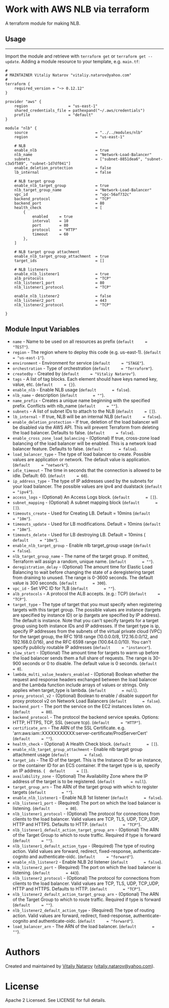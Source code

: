 # Work with AWS NLB via terraform

A terraform module for making NLB.

## Usage
--------

Import the module and retrieve with ```terraform get``` or ```terraform get --update```. Adding a module resource to your template, e.g. `main.tf`:

```
#
# MAINTAINER Vitaliy Natarov "vitaliy.natarov@yahoo.com"
#
terraform {
    required_version = "~> 0.12.12"
}

provider "aws" {
    region                  = "us-east-1"
    shared_credentials_file = pathexpand("~/.aws/credentials")
    profile                 = "default"
}

module "nlb" {
    source                              = "../../modules/nlb"
    region                              = "us-east-1"
   
    # NLB
    enable_nlb                          = true
    nlb_name                            = "Network-Load-Balancer"
    subnets                             = ["subnet-8851dea6", "subnet-c3a5f589", "subnet-1d7df041"]
    enable_deletion_protection          = false
    lb_internal                         = false

    # NLB target group
    enable_nlb_target_group             = true
    nlb_target_group_name               = "Network-Load-Balancer"
    vpc_id                              = "vpc-56af732c"
    backend_protocol                    = "TCP"
    backend_port                        = 80
    health_check                        = [
        {
            enabled     = true
            interval    = 10
            port        = 80
            protocol    = "HTTP"
            timeout     = 60
        },
    ]

    # NLB target group attachment
    enable_nlb_target_group_attachment  = true
    target_ids                          = []

    # NLB listeners
    enable_nlb_listener1                = true
    alb_protocols                       = "TCP"
    nlb_listener1_port                  = 80
    nlb_listener1_protocol              = "TCP"

    enable_nlb_listener2                = false
    nlb_listener2_port                  = 443
    nlb_listener2_protocol              = "TCP"
        
}
```

Module Input Variables
----------------------
- `name` - Name to be used on all resources as prefix (`default     = "TEST"`).
- `region` - The region where to deploy this code (e.g. us-east-1). (`default     = "us-east-1"`). 
- `environment` - Environment for service (`default     = "STAGE"`).
- `orchestration` - Type of orchestration (`default     = "Terraform"`).
- `createdby` - Created by (`default     = "Vitaliy Natarov"`).
- `tags` - A list of tag blocks. Each element should have keys named key, value, etc. (`default     = {}`).
- `enable_nlb` - Enable NLB usage (`default       = false`).
- `nlb_name` - description (`default       = ""`).
- `name_prefix` - Creates a unique name beginning with the specified prefix. Conflicts with nlb_name (`default     = ""`).
- `subnets` - A list of subnet IDs to attach to the NLB (`default     = []`).
- `lb_internal` - If true, NLB will be an internal NLB (`default     = false`).
- `enable_deletion_protection` - If true, deletion of the load balancer will be disabled via the AWS API. This will prevent Terraform from deleting the load balancer. Defaults to false. (`default     = false`).
- `enable_cross_zone_load_balancing` - (Optional) If true, cross-zone load balancing of the load balancer will be enabled. This is a network load balancer feature. Defaults to false. (`default       = false`).
- `load_balancer_type` - The type of load balancer to create. Possible values are application or network. The default value is application. (`default     = "network"`).
- `idle_timeout` - The time in seconds that the connection is allowed to be idle. Default: 60. (`default     = 60`).
- `ip_address_type` - The type of IP addresses used by the subnets for your load balancer. The possible values are ipv4 and dualstack (`default     = "ipv4"`).
- `access_logs` - (Optional) An Access Logs block. (`default       = []`).
- `subnet_mapping` - (Optional) A subnet mapping block (`default       = []`).
- `timeouts_create` - Used for Creating LB. Default = 10mins (`default     = "10m"`).
- `timeouts_update` - Used for LB modifications. Default = 10mins (`default     = "10m"`).
- `timeouts_delete` - Used for LB destroying LB. Default = 10mins (`  default     = "10m"`).
- `enable_nlb_target_group` - Enable nlb target_group usage (`default       = false`).
- `nlb_target_group_name` - The name of the target group. If omitted, Terraform will assign a random, unique name. (`default       = ""`).
- `deregistration_delay` -  (Optional) The amount time for Elastic Load Balancing to wait before changing the state of a deregistering target from draining to unused. The range is 0-3600 seconds. The default value is 300 seconds. (`default       = 300`).
- `vpc_id` - Set VPC ID for ?LB (`default       = ""`).
- `alb_protocols` - A protocol the ALB accepts. (e.g.: TCP) (`default     = "TCP"`).
- `target_type` - The type of target that you must specify when registering targets with this target group. The possible values are instance (targets are specified by instance ID) or ip (targets are specified by IP address). The default is instance. Note that you can't specify targets for a target group using both instance IDs and IP addresses. If the target type is ip, specify IP addresses from the subnets of the virtual private cloud (VPC) for the target group, the RFC 1918 range (10.0.0.0/8, 172.16.0.0/12, and 192.168.0.0/16), and the RFC 6598 range (100.64.0.0/10). You can't specify publicly routable IP addresses (`default     = "instance"`).
- `slow_start` - (Optional) The amount time for targets to warm up before the load balancer sends them a full share of requests. The range is 30-900 seconds or 0 to disable. The default value is 0 seconds. (`default       = 0`).
- `lambda_multi_value_headers_enabled` - (Optional) Boolean whether the request and response headers exchanged between the load balancer and the Lambda function include arrays of values or strings. Only applies when target_type is lambda. (`default       = null`).
- `proxy_protocol_v2` - (Optional) Boolean to enable / disable support for proxy protocol v2 on Network Load Balancers (`default       = false`).
- `backend_port` - The port the service on the EC2 instances listen on. (`default     = 80`).
- `backend_protocol` - The protocol the backend service speaks. Options: HTTP, HTTPS, TCP, SSL (secure tcp). (`default     = "HTTP"`).
- `certificate_arn` - The ARN of the SSL Certificate. e.g. 'arn:aws:iam::XXXXXXXXXXX:server-certificate/ProdServerCert' (`default     = ""`).
- `health_check` - (Optional) A Health Check block. (`default       = []`).
- `enable_nlb_target_group_attachment` - Enable nlb target group attachment usage (`default       = false`).
- `target_ids` - The ID of the target. This is the Instance ID for an instance, or the container ID for an ECS container. If the target type is ip, specify an IP address. (`  default     = []`).
- `availability_zone` - (Optional) The Availability Zone where the IP address of the target is to be registered. (`default       = null`).
- `target_group_arn` - The ARN of the target group with which to register targets (`default       = ""`).
- `enable_nlb_listener1` - Enable NLB 1st listener (`default       = false`).
- `nlb_listener1_port` - (Required) The port on which the load balancer is listening. (`default       = 80`).
- `nlb_listener1_protocol` - (Optional) The protocol for connections from clients to the load balancer. Valid values are TCP, TLS, UDP, TCP_UDP, HTTP and HTTPS. Defaults to HTTP. (`default       = "TCP"`).
- `nlb_listener1_default_action_target_group_arn` - (Optional) The ARN of the Target Group to which to route traffic. Required if type is forward (`default     = ""`).
- `nlb_listener1_default_action_type` - (Required) The type of routing action. Valid values are forward, redirect, fixed-response, authenticate-cognito and authenticate-oidc. (`default     = "forward"`).
- `enable_nlb_listener2` - Enable NLB 2d listener (`default       = false`).
- `nlb_listener2_port` - (Required) The port on which the load balancer is listening. (`default       = 443`).
- `nlb_listener2_protocol` - (Optional) The protocol for connections from clients to the load balancer. Valid values are TCP, TLS, UDP, TCP_UDP, HTTP and HTTPS. Defaults to HTTP. (`default       = "TCP"`).
- `nlb_listener2_default_action_target_group_arn` - (Optional) The ARN of the Target Group to which to route traffic. Required if type is forward (`default     = ""`).
- `nlb_listener2_default_action_type` - (Required) The type of routing action. Valid values are forward, redirect, fixed-response, authenticate-cognito and authenticate-oidc. (`default     = "forward"`).
- `load_balancer_arn` - The ARN of the load balancer. (`default       = ""`).


Authors
=======

Created and maintained by [Vitaliy Natarov](https://github.com/SebastianUA)
(vitaliy.natarov@yahoo.com).

License
=======

Apache 2 Licensed. See LICENSE for full details.
